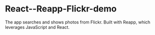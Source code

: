 # React--Reapp-Flickr-demo
The app searches and shows photos from Flickr. Built with Reapp, which leverages JavaScript and React.
